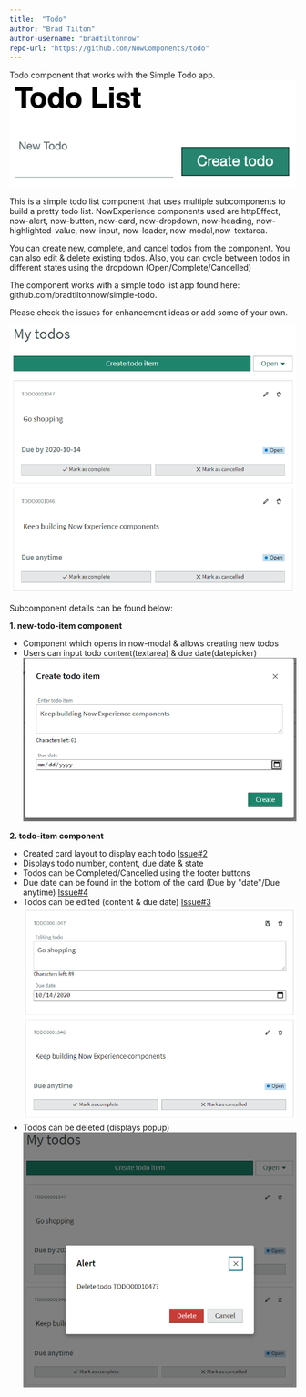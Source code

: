 ```yaml
---
title:  "Todo"
author: "Brad Tilton"
author-username: "bradtiltonnow"
repo-url: "https://github.com/NowComponents/todo"
---
```

Todo component that works with the Simple Todo app.
![Todo](./assets/images/todo.png)


This is a simple todo list component that uses multiple subcomponents to build a pretty todo list. 
NowExperience components used are httpEffect, now-alert, now-button, now-card, now-dropdown, now-heading, now-highlighted-value, now-input, now-loader, now-modal,now-textarea.

You can create new, complete, and cancel todos from the component. You can also edit & delete existing todos.
Also, you can cycle between todos in different states using the dropdown (Open/Complete/Cancelled)

The component works with a simple todo list app found here: github.com/bradtiltonnow/simple-todo.

Please check the issues for enhancement ideas or add some of your own.

![image](./assets/images/todo_v2.png)

Subcomponent details can be found below:

**1. new-todo-item component**
- Component which opens in now-modal & allows creating new todos
- Users can input todo content(textarea) & due date(datepicker)
![image](./assets/images/todo_v2_create.png)

**2. todo-item component**
- Created card layout to display each todo [Issue#2](https://github.com/NowComponents/todo/issues/2)
- Displays todo number, content, due date & state
- Todos can be Completed/Cancelled using the footer buttons
- Due date can be found in the bottom of the card (Due by "date"/Due anytime) [Issue#4](https://github.com/NowComponents/todo/issues/4)
- Todos can be edited (content & due date) [Issue#3](https://github.com/NowComponents/todo/issues/3)
![image](./assets/images/todo_v2_edit.png)
- Todos can be deleted (displays popup)
![image](./assets/images/todo_v2_delete.png)
